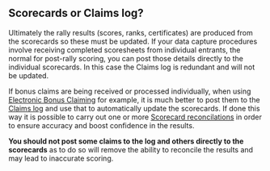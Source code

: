 ## Scorecards or Claims log?

Ultimately the rally results (scores, ranks, certificates) are produced from the scorecards so these must be updated. If your data capture procedures involve receiving completed scoresheets from individual entrants, the normal for post-rally scoring, you can post those details directly to the individual scorecards. In this case the Claims log is redundant and will not be updated.

If bonus claims are being received or processed individually, when using [Electronic Bonus Claiming](help:ebc) for example, it is much better to post them to the [Claims log](help:claimslog) and use that to automatically update the scorecards. If done this way it is possible to carry out one or more [Scorecard reconcilations](help:recon) in order to ensure accuracy and boost confidence in the results.

**You should not post some claims to the log and others directly to the scorecards** as to do so will remove the ability to reconcile the results and may lead to inaccurate scoring.